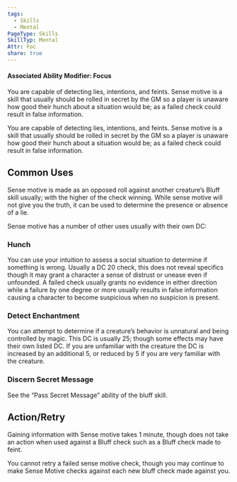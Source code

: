 ```yaml
---
tags:
  - Skills
  - Mental
PageType: Skills
SkillTyp: Mental
Attr: Foc
share: true
---
```

#### Associated Ability Modifier: Focus
You are capable of detecting lies, intentions, and feints. Sense motive is a skill that usually should be rolled in secret by the GM so a player is unaware how good their hunch about a situation would be; as a failed check could result in false information.

You are capable of detecting lies, intentions, and feints. Sense motive is a skill that usually should be rolled in secret by the GM so a player is unaware how good their hunch about a situation would be; as a failed check could result in false information.
## Common Uses

Sense motive is made as an opposed roll against another creature’s Bluff skill usually; with the higher of the check winning. While sense motive will not give you the truth, it can be used to determine the presence or absence of a lie.

Sense motive has a number of other uses usually with their own DC:

### Hunch

You can use your intuition to assess a social situation to determine if something is wrong. Usually a DC 20 check, this does not reveal specifics though it may grant a character a sense of distrust or unease even if unfounded. A failed check usually grants no evidence in either direction while a failure by one degree or more usually results in false information causing a character to become suspicious when no suspicion is present.

### Detect Enchantment

You can attempt to determine if a creature’s behavior is unnatural and being controlled by magic. This DC is usually 25; though some effects may have their own listed DC. If you are unfamiliar with the creature the DC is increased by an additional 5, or reduced by 5 if you are very familiar with the creature.

### Discern Secret Message

See the “Pass Secret Message” ability of the bluff skill.

## Action/Retry

Gaining information with Sense motive takes 1 minute, though does not take an action when used against a Bluff check such as a Bluff check made to feint.

You cannot retry a failed sense motive check, though you may continue to make Sense Motive checks against each new bluff check made against you.